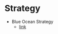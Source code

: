 # Strategy
- Blue Ocean Strategy
  - [link](http://www.aspu.edu.sy/laravel-filemanager/files/18/%D9%85%D8%B1%D8%A7%D9%85%D8%B9%20%D8%A7%D9%84%D8%B9%D9%84%D9%88%D9%85%20%D8%A7%D9%84%D8%A5%D8%AF%D8%A7%D8%B1%D9%8A%D8%A9/Harvard%20Business%20Review/Harvard%20Business%20School%20Press%20-%20Blue%20Ocean%20Strategy%20(2005).pdf)
